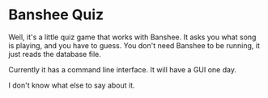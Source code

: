 # Banshee Quiz

Well, it's a little quiz game that works with Banshee. It asks you what song is playing, and you have to guess. You don't need Banshee to be running, it just reads the database file.

Currently it has a command line interface. It will have a GUI one day.

I don't know what else to say about it.